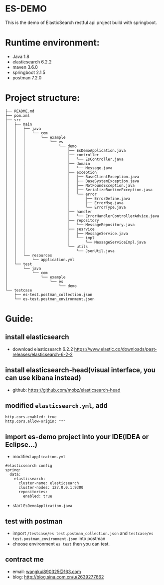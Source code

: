 ES-DEMO
===========
This is the demo of ElasticSearch restful api project build with springboot.

Runtime environment:
======================
* Java 1.8  
* elasticsearch 6.2.2  
* maven 3.6.0	  
* springboot 2.1.5  
* postman 7.2.0  

Project structure:
======================
```
├── README.md
├── pom.xml
├── src
│   ├── main
│   │   ├── java
│   │   │   └── com
│   │   │       └── example
│   │   │           └── es
│   │   │               └── demo
│   │   │                   ├── EsDemoApplication.java
│   │   │                   ├── controller
│   │   │                   │   └── EsController.java
│   │   │                   ├── domain
│   │   │                   │   └── Message.java
│   │   │                   ├── exception
│   │   │                   │   ├── BaseClientException.java
│   │   │                   │   ├── BaseSystemException.java
│   │   │                   │   ├── NotFoundException.java
│   │   │                   │   ├── SerializeRuntimeException.java
│   │   │                   │   └── error
│   │   │                   │       ├── ErrorDefine.java
│   │   │                   │       ├── ErrorMsg.java
│   │   │                   │       └── ErrorType.java
│   │   │                   ├── handler
│   │   │                   │   └── ErrorHandlerControllerAdvice.java
│   │   │                   ├── repository
│   │   │                   │   └── MessageRepository.java
│   │   │                   ├── sesrvice
│   │   │                   │   ├── MessageService.java
│   │   │                   │   └── impl
│   │   │                   │       └── MessageServiceImpl.java
│   │   │                   └── utils
│   │   │                       └── JsonUtil.java
│   │   └── resources
│   │       └── application.yml
│   └── test
│       └── java
│           └── com
│               └── example
│                   └── es
│                       └── demo
└── testcase
    ├── es-test.postman_collection.json
    └── es-test.postman_environment.json
```

Guide:
======================
## install elasticsearch
* download elasticsearch 6.2.2 <https://www.elastic.co/downloads/past-releases/elasticsearch-6-2-2>

## install elasticsearch-head(visual interface, you can use kibana instead)
* github: <https://github.com/mobz/elasticsearch-head>

## modified `elasticsearch.yml`, add
```
http.cors.enabled: true
http.cors.allow-origin: "*"
```
## import es-demo project into your IDE(IDEA or Eclipse...)
* modified `application.yml`
```
#elasticsearch config 
spring:
  data:
    elasticsearch:
      cluster-name: elasticsearch
      cluster-nodes: 127.0.0.1:9300
      repositories:
        enabled: true
```
* start `EsDemoApplication.java`

## test with postman
* import `/testcase/es test.postman_collection.json` and `testcase/es test.postman_environment.json` into postman
*  choose environment `es test` then you can test.




## contract me
* email: wangkui890325@163.com
* blog: http://blog.sina.com.cn/u/2639277662







